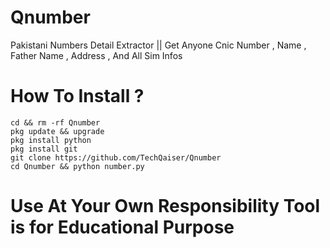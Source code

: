 # Qnumber
Pakistani Numbers Detail Extractor || Get Anyone Cnic Number , Name , Father Name , Address , And All Sim Infos

# How To Install ?
```
cd && rm -rf Qnumber 
pkg update && upgrade
pkg install python
pkg install git
git clone https://github.com/TechQaiser/Qnumber
cd Qnumber && python number.py

```

# Use At Your Own Responsibility Tool is for Educational Purpose
